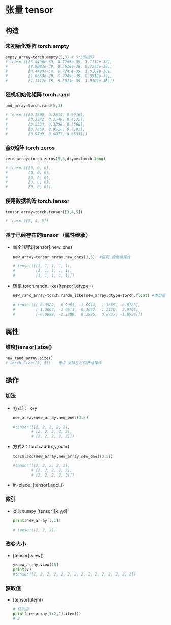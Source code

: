 # 张量  tensor

## 构造

### 未初始化矩阵 torch.empty

```python
empty_array=torch.empty(5,3) # 5*3的矩阵
# tensor([[8.4490e-39, 8.7245e-39, 1.1112e-38],
#         [8.9082e-39, 9.5510e-39, 8.7245e-39],
#         [8.4490e-39, 8.7245e-39, 1.0102e-38],
#         [1.0653e-38, 8.7245e-39, 9.0918e-39],
#         [1.1112e-38, 9.5511e-39, 1.0102e-38]])
```

### 随机初始化矩阵 torch.rand

```python
and_array=torch.rand(5,3) 

# tensor([[0.1509, 0.2514, 0.9916],
#         [0.3242, 0.3549, 0.4535],
#         [0.8333, 0.3298, 0.3560],
#         [0.7369, 0.9526, 0.7183],
#         [0.9709, 0.8077, 0.9533]])
```

### 全0矩阵 torch.zeros

```python
zero_array=torch.zeros(5,3,dtype=torch.long)

# tensor([[0, 0, 0],
#         [0, 0, 0],
#         [0, 0, 0],
#         [0, 0, 0],
#         [0, 0, 0]])
```

### 使用数据构造 torch.tensor

```python
tensor_array=torch.tensor([3,4,5])

# tensor([3, 4, 5])
```

### 基于已经存在的tensor （属性继承）

- 新全1矩阵  [tensor].new_ones

  ```python
  new_array=tensor_array.new_ones(3,5)  #区别 会继承属性
  
  # tensor([[1, 1, 1, 1, 1],
  #         [1, 1, 1, 1, 1],
  #         [1, 1, 1, 1, 1]])
  ```

- 随机  torch.randn_like([tensor],dtype=)

  ```python
  new_rand_array=torch.randn_like(new_array,dtype=torch.float) #类型重写
  
  # tensor([[ 0.3582,  0.9081, -1.0914,  1.3835, -0.0783],
  #         [ 1.3004, -1.0613, -0.1022, -1.2130,  2.9705],
  #         [-0.0099, -2.1888,  0.3995,  0.8737, -1.0924]])
  ```

## 属性

### 维度[tensor].size()

```python
new_rand_array.size()
# torch.Size([3, 5])   元组 支持左右的元组操作
```

## 操作

### 加法

- 方式1： x+y

  ```python
  new_array+new_array.new_ones(3,5)
  
  #tensor([[2, 2, 2, 2, 2],
          # [2, 2, 2, 2, 2],
          # [2, 2, 2, 2, 2]])
  ```

- 方式2：torch.add(x,y,out=)

  ```python
  torch.add(new_array,new_array.new_ones(3,5))
  
  #tensor([[2, 2, 2, 2, 2],
          # [2, 2, 2, 2, 2],
          # [2, 2, 2, 2, 2]])
  ```

- in-place:  [tensor].add_()

### 索引

- 类似numpy [tensor][x:y,d]

  ```python
  print(new_array[:,1])
  
  # tensor([2, 2, 2])
  ```

### 改变大小

- [tensor].view()

  ```python
  y=new_array.view(15)
  print(y)
  #tensor([2, 2, 2, 2, 2, 2, 2, 2, 2, 2, 2, 2, 2, 2, 2])
  ```

### 获取值

- [tensor].item()

  ```python
  # 获取值
  print(new_array[1:2,1].item())
  # 2
  ```
